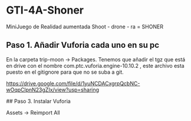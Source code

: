 # GTI-4A-Shoner
MiniJuego de Realidad aumentada
Shoot - drone - ra = SHONER


## Paso 1. Añadir Vuforia cada uno en su pc

En la carpeta trip-moon -> Packages. Tenemos que añadir el tgz que está en drive con el nombre 
com.ptc.vuforia.engine-10.10.2 , este archivo esta puesto en el gitignore para que no se suba a git.

https://drive.google.com/file/d/1yuNCDACxgrpQcbNC-wOqpClpnN23gZIx/view?usp=sharing

## Paso 3. Instalar Vuforia

Assets -> Reimport All 